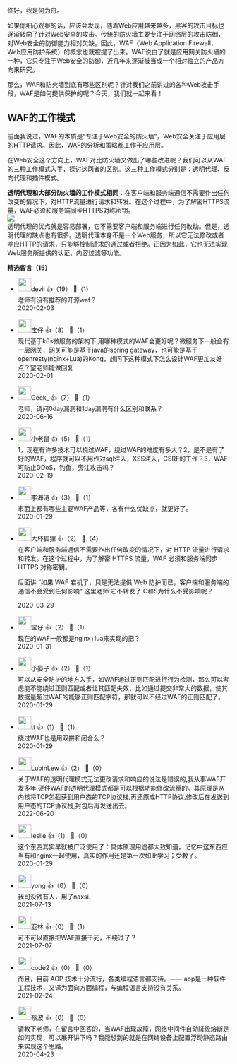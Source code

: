 你好，我是何为舟。

如果你细心观察的话，应该会发现，随着Web应用越来越多，黑客的攻击目标也逐渐转向了针对Web安全的攻击。传统的防火墙主要专注于网络层的攻击防御，对Web安全的防御能力相对欠缺。因此，WAF（Web Application Firewall，Web应用防护系统）的概念也就被提了出来。WAF说白了就是应用网关防火墙的一种，它只专注于Web安全的防御，近几年来逐渐被当成一个相对独立的产品方向来研究。

那么，WAF和防火墙到底有哪些区别呢？针对我们之前讲过的各种Web攻击手段，WAF是如何提供保护的呢？今天，我们就一起来看！

## WAF的工作模式

前面我说过，WAF的本质是“专注于Web安全的防火墙”，Web安全关注于应用层的HTTP请求。因此，WAF的分析和策略都工作于应用层。

在Web安全这个方向上，WAF对比防火墙又做出了哪些改进呢？我们可以从WAF的三种工作模式入手，探讨这两者的区别。这三种工作模式分别是：透明代理、反向代理和插件模式。

**透明代理和大部分防火墙的工作模式相同**：在客户端和服务端通信不需要作出任何改变的情况下，对HTTP流量进行请求和转发。在这个过程中，为了解密HTTPS流量，WAF必须和服务端同步HTTPS对称密钥。  
![](https://static001.geekbang.org/resource/image/5a/28/5a545133d2e1eee0455a232df595c528.jpg?wh=1920%2A761)  
透明代理的优点就是容易部署，它不需要客户端和服务端进行任何改动。但是，透明代理的缺点也有很多。透明代理本身不是一个Web服务，所以它无法修改或者响应HTTP的请求，只能够控制请求的通过或者拒绝。正因为如此，它也无法实现Web服务所提供的认证、内容过滤等功能。
<div><strong>精选留言（15）</strong></div><ul>
<li><img src="https://static001.geekbang.org/account/avatar/00/13/38/69/864569a4.jpg" width="30px"><span>devil</span> 👍（19） 💬（1）<div>老师有没有推荐的开源waf？</div>2020-02-03</li><br/><li><img src="https://static001.geekbang.org/account/avatar/00/0f/76/f5/e3f5bd8d.jpg" width="30px"><span>宝仔</span> 👍（8） 💬（1）<div>现代基于k8s微服务的架构下,用哪种模式的WAF会更好呢？微服务下一般会有一层网关，网关可能是基于java的spring gateway，也可能是基于openresty(nginx+Lua)的Kong，想问下这种模式下怎么设计WAF更加友好点？望老师能做回复</div>2020-02-01</li><br/><li><img src="http://thirdwx.qlogo.cn/mmopen/vi_32/22aLiabkzOiaibmszqJlRVMcOdbnNicnaicDfAcOPoINWLibicYflZjMib6uibYqKOeibRHvuzgTSoAs8rzZvAiayA7E6jctQ/132" width="30px"><span>Geek_</span> 👍（7） 💬（1）<div>老师，请问0day漏洞和1day漏洞有什么区别和联系？</div>2020-06-16</li><br/><li><img src="https://static001.geekbang.org/account/avatar/00/13/2f/f4/2dede51a.jpg" width="30px"><span>小老鼠</span> 👍（5） 💬（1）<div>1，现在有许多技术可以挠过WAF，绕过WAF的难度有多大？2，是不是有了好的WAF，程序就可以不用作对sql注入，XSS注入，CSRF的工作？3，WAF可防止DDoS，钓鱼，旁注攻击吗？</div>2020-02-19</li><br/><li><img src="https://static001.geekbang.org/account/avatar/00/10/5d/11/40b47496.jpg" width="30px"><span>李海涛</span> 👍（3） 💬（1）<div>市面上都有哪些主要WAF产品等，各有什么优缺点，就更好了。</div>2020-01-29</li><br/><li><img src="https://static001.geekbang.org/account/avatar/00/14/3a/6e/e39e90ca.jpg" width="30px"><span>大坏狐狸</span> 👍（2） 💬（4）<div>在客户端和服务端通信不需要作出任何改变的情况下，对 HTTP 流量进行请求和转发。在这个过程中，为了解密 HTTPS 流量，WAF 必须和服务端同步 HTTPS 对称密钥。

后面讲  “如果 WAF 宕机了，只是无法提供 Web 防护而已，客户端和服务端的通信不会受到任何影响“
这里老师 它不转发了 C和S为什么不受影响呢？</div>2020-03-29</li><br/><li><img src="https://static001.geekbang.org/account/avatar/00/0f/76/f5/e3f5bd8d.jpg" width="30px"><span>宝仔</span> 👍（2） 💬（1）<div>现在的WAF一般都是nginx+lua来实现的把？</div>2020-01-31</li><br/><li><img src="https://static001.geekbang.org/account/avatar/00/11/47/31/f35367c8.jpg" width="30px"><span>小晏子</span> 👍（2） 💬（1）<div>可以从安全防护的地方入手，如WAF通过正则匹配进行行为检测，那么可以考虑能不能绕过正则匹配或者让其匹配失效，比如通过提交非常大的数据，使其数据量超过WAF的能够正则匹配字符，那就可以不经过WAF的正则匹配了。</div>2020-01-29</li><br/><li><img src="https://static001.geekbang.org/account/avatar/00/16/bc/25/1c92a90c.jpg" width="30px"><span>tt</span> 👍（1） 💬（1）<div>绕过WAF也是用双拼和闭合么？</div>2020-01-29</li><br/><li><img src="https://static001.geekbang.org/account/avatar/00/1e/72/15/a8b97a39.jpg" width="30px"><span>LubinLew</span> 👍（2） 💬（0）<div>关于WAF的透明代理模式无法更改请求和响应的说法是错误的,我从事WAF开发多年,硬件WAF的透明代理模式都是可以根据功能修改流量的。其原理是从内核将TCP包截获到用户态的TCP协议栈,再还原成HTTP协议,修改后在发送到用户态的TCP协议栈,封包后再发送出去。</div>2022-06-20</li><br/><li><img src="https://static001.geekbang.org/account/avatar/00/14/34/df/64e3d533.jpg" width="30px"><span>leslie</span> 👍（1） 💬（0）<div>这个东西其实早就被广泛使用了：具体原理用途都大致知道，记忆中这东西应当有和nginx一起使用，真实的作用还是第一次如此学习；受教了。</div>2020-01-29</li><br/><li><img src="https://static001.geekbang.org/account/avatar/00/0f/fb/b7/6ecb191f.jpg" width="30px"><span>yong</span> 👍（0） 💬（0）<div>我司没钱有人，用了naxsi. </div>2021-07-13</li><br/><li><img src="https://static001.geekbang.org/account/avatar/00/0f/8c/5c/3f164f66.jpg" width="30px"><span>亚林</span> 👍（0） 💬（1）<div>可不可以直接把WAF直接干死，不绕过了？</div>2021-07-07</li><br/><li><img src="http://thirdwx.qlogo.cn/mmopen/vi_32/8OPzdpDraQMvCNWAicicDt54sDaIYJZicBLfMyibXVs4V0ZibEdkZlbzxxL7aGpRoeyvibag5LaAaaGKSdwYQMY2hUrQ/132" width="30px"><span>code2</span> 👍（0） 💬（0）<div>而且，目前 AOP 技术十分流行，各类编程语言都支持。——
aop是一种软件工程技术，又译为面向方面编程，与编程语言支持没有关系。</div>2021-02-24</li><br/><li><img src="https://static001.geekbang.org/account/avatar/00/11/45/33/59a7be1e.jpg" width="30px"><span>蔡波</span> 👍（0） 💬（0）<div>请教下老师，在留言中回答的，当WAF出现故障，网络中间件自动降级熔断是如何实现，可以展开讲下吗？我能想到的就是在网络设备上配置浮动静态路由来实现这个思路。</div>2020-04-23</li><br/>
</ul>